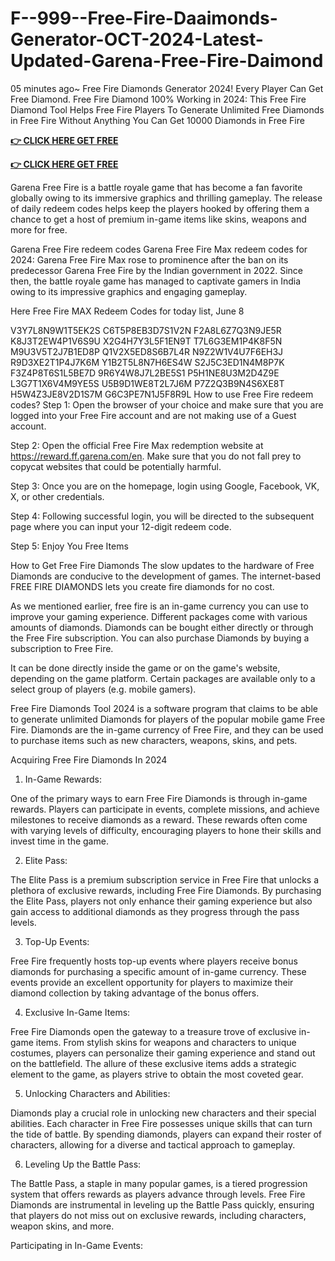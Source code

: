# F--999--Free-Fire-Daaimonds-Generator-OCT-2024-Latest-Updated-Garena-Free-Fire-Daimond

05 minutes ago~ Free Fire Diamonds Generator 2024! Every Player Can Get Free Diamond. Free Fire Diamond 100% Working in 2024: This Free Fire Diamond Tool Helps Free Fire Players To Generate Unlimited Free Diamonds in Free Fire Without Anything You Can Get 10000 Diamonds in Free Fire

**[👉 CLICK HERE GET FREE ](https://tinyurl.com/ysr9472t)**

**[👉 CLICK HERE GET FREE](https://tinyurl.com/ysr9472t)**

Garena Free Fire is a battle royale game that has become a fan favorite globally owing to its immersive graphics and thrilling gameplay. The release of daily redeem codes helps keep the players hooked by offering them a chance to get a host of premium in-game items like skins, weapons and more for free.

Garena Free Fire redeem codes
Garena Free Fire Max redeem codes for 2024: Garena Free Fire Max rose to prominence after the ban on its predecessor Garena Free Fire by the Indian government in 2022. Since then, the battle royale game has managed to captivate gamers in India owing to its impressive graphics and engaging gameplay.

Here Free Fire MAX Redeem Codes for today list, June 8


V3Y7L8N9W1T5EK2S
C6T5P8EB3D7S1V2N
F2A8L6Z7Q3N9JE5R
K8J3T2EW4P1V6S9U
X2G4H7Y3L5F1EN9T
T7L6G3EM1P4K8F5N
M9U3V5T2J7B1ED8P
Q1V2X5ED8S6B7L4R
N9Z2W1V4U7F6EH3J
R9D3XE2T1P4J7K6M
Y1B2T5L8N7H6ES4W
S2J5C3ED1N4M8P7K
F3Z4P8T6S1L5BE7D
9R6Y4W8J7L2BE5S1
P5H1NE8U3M2D4Z9E
L3G7T1X6V4M9YE5S
U5B9D1WE8T2L7J6M
P7Z2Q3B9N4S6XE8T
H5W4Z3JE8V2D1S7M
G6C3PE7N1J5F8R9L
How to use Free Fire redeem codes?
Step 1: Open the browser of your choice and make sure that you are logged into your Free Fire account and are not making use of a Guest account.

Step 2: Open the official Free Fire Max redemption website at https://reward.ff.garena.com/en. Make sure that you do not fall prey to copycat websites that could be potentially harmful.

Step 3: Once you are on the homepage, login using Google, Facebook, VK, X, or other credentials.

Step 4: Following successful login, you will be directed to the subsequent page where you can input your 12-digit redeem code.

Step 5: Enjoy You Free Items

How to Get Free Fire Diamonds
The slow updates to the hardware of Free Diamonds are conducive to the development of games. The internet-based FREE FIRE DIAMONDS lets you create fire diamonds for no cost.

As we mentioned earlier, free fire is an in-game currency you can use to improve your gaming experience. Different packages come with various amounts of diamonds. Diamonds can be bought either directly or through the Free Fire subscription. You can also purchase Diamonds by buying a subscription to Free Fire.

It can be done directly inside the game or on the game's website, depending on the game platform. Certain packages are available only to a select group of players (e.g. mobile gamers).

Free Fire Diamonds Tool 2024 is a software program that claims to be able to generate unlimited Diamonds for players of the popular mobile game Free Fire. Diamonds are the in-game currency of Free Fire, and they can be used to purchase items such as new characters, weapons, skins, and pets.

Acquiring Free Fire Diamonds In 2024
1. In-Game Rewards:

One of the primary ways to earn Free Fire Diamonds is through in-game rewards. Players can participate in events, complete missions, and achieve milestones to receive diamonds as a reward. These rewards often come with varying levels of difficulty, encouraging players to hone their skills and invest time in the game.

2. Elite Pass:

The Elite Pass is a premium subscription service in Free Fire that unlocks a plethora of exclusive rewards, including Free Fire Diamonds. By purchasing the Elite Pass, players not only enhance their gaming experience but also gain access to additional diamonds as they progress through the pass levels.

3. Top-Up Events:

Free Fire frequently hosts top-up events where players receive bonus diamonds for purchasing a specific amount of in-game currency. These events provide an excellent opportunity for players to maximize their diamond collection by taking advantage of the bonus offers.

4. Exclusive In-Game Items:

Free Fire Diamonds open the gateway to a treasure trove of exclusive in-game items. From stylish skins for weapons and characters to unique costumes, players can personalize their gaming experience and stand out on the battlefield. The allure of these exclusive items adds a strategic element to the game, as players strive to obtain the most coveted gear.

5. Unlocking Characters and Abilities:

Diamonds play a crucial role in unlocking new characters and their special abilities. Each character in Free Fire possesses unique skills that can turn the tide of battle. By spending diamonds, players can expand their roster of characters, allowing for a diverse and tactical approach to gameplay.

6. Leveling Up the Battle Pass:

The Battle Pass, a staple in many popular games, is a tiered progression system that offers rewards as players advance through levels. Free Fire Diamonds are instrumental in leveling up the Battle Pass quickly, ensuring that players do not miss out on exclusive rewards, including characters, weapon skins, and more.

Participating in In-Game Events:
